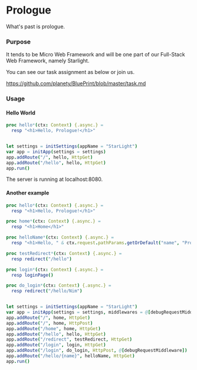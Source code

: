 # Prologue
What's past is prologue.

### Purpose
It tends to be Micro Web Framework and will be one part of our Full-Stack Web Framework, namely Starlight.

You can see our task assignment as below or join us.

https://github.com/planety/BluePrint/blob/master/task.md


### Usage

#### Hello World

```nim
proc hello*(ctx: Context) {.async.} =
  resp "<h1>Hello, Prologue!</h1>"


let settings = initSettings(appName = "StarLight")
var app = initApp(settings = settings)
app.addRoute("/", hello, HttpGet)
app.addRoute("/hello", hello, HttpGet)
app.run()
```

The server is running at localhost:8080.

#### Another example

```nim
proc hello*(ctx: Context) {.async.} =
  resp "<h1>Hello, Prologue!</h1>"

proc home*(ctx: Context) {.async.} =
  resp "<h1>Home</h1>"

proc helloName*(ctx: Context) {.async.} =
  resp "<h1>Hello, " & ctx.request.pathParams.getOrDefault("name", "Prologue") & "</h1>"

proc testRedirect*(ctx: Context) {.async.} =
  resp redirect("/hello")

proc login*(ctx: Context) {.async.} =
  resp loginPage()

proc do_login*(ctx: Context) {.async.} =
  resp redirect("/hello/Nim")


let settings = initSettings(appName = "StarLight")
var app = initApp(settings = settings, middlewares = @[debugRequestMiddleware])
app.addRoute("/", home, HttpGet)
app.addRoute("/", home, HttpPost)
app.addRoute("/home", home, HttpGet)
app.addRoute("/hello", hello, HttpGet)
app.addRoute("/redirect", testRedirect, HttpGet)
app.addRoute("/login", login, HttpGet)
app.addRoute("/login", do_login, HttpPost, @[debugRequestMiddleware])
app.addRoute("/hello/{name}", helloName, HttpGet)
app.run()
```
